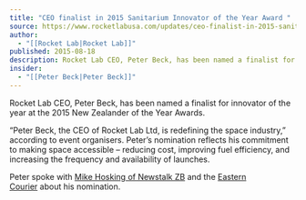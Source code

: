 ```yaml
---
title: "CEO finalist in 2015 Sanitarium Innovator of the Year Award "
source: https://www.rocketlabusa.com/updates/ceo-finalist-in-2015-sanitarium-innovator-of-the-year-award/
author:
  - "[[Rocket Lab|Rocket Lab]]"
published: 2015-08-18
description: Rocket Lab CEO, Peter Beck, has been named a finalist for innovator of the year at the 2015 New Zealander of the Year Awards.
insider:
  - "[[Peter Beck|Peter Beck]]"
---
```

Rocket Lab CEO, Peter Beck, has been named a finalist for innovator of the year at the 2015 New Zealander of the Year Awards.

“Peter Beck, the CEO of Rocket Lab Ltd, is redefining the space industry,” according to event organisers. Peter’s nomination reflects his commitment to making space accessible – reducing cost, improving fuel efficiency, and increasing the frequency and availability of launches.

Peter spoke with [Mike Hosking of Newstalk ZB](https://www.youtube.com/watch?v=-BeY7vs3DOQ&feature=youtu.be) and the [Eastern Courier](http://www.stuff.co.nz/auckland/local-news/eastern-courier/66286264/Drive-to-make-space-more-accessible) about his nomination.